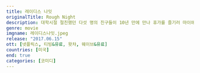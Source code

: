 ```yaml
---
title: 레이디스 나잇
originalTitle: Rough Night
description: 대학시절 절친했던 다섯 명의 친구들이 10년 만에 만나 휴가를 즐기러 마이애미로 떠난다. 늦은 밤까지 흥이 폭발한 광란의 홈파티에서 실수로 남자 스트리퍼가 죽는 사고가 일어난다.
genre: movie
imgname: 레이디스나잇.jpeg
release: "2017.06.15"
ott: [넷플릭스, 티빙&유료, 왓챠, 웨이브&유료]
countries: [미국]
end: true
categories: [코미디]
---
```


